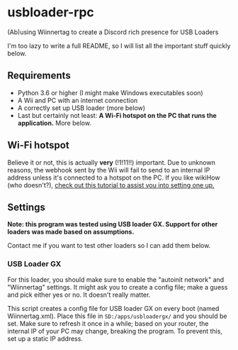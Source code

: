 # usbloader-rpc
(Ab)using Wiinnertag to create a Discord rich presence for USB Loaders

I'm too lazy to write a full README, so I will list all the important stuff quickly below.

## Requirements
* Python 3.6 or higher (I might make Windows executables soon)
* A Wii and PC with an internet connection
* A correctly set up USB loader (more below)
* Last but certainly not least: **A Wi-Fi hotspot on the PC that runs the application.** More below.

## Wi-Fi hotspot
Believe it or not, this is actually **very** (!1!11!!) important. Due to unknown reasons, the webhook sent by the Wii will fail to send to an internal IP address unless it's connected to a hotspot on the PC. If you like wikiHow (who doesn't?), [check out this tutorial to assist you into setting one up.](https://www.wikihow.com/Create-a-WiFi-Hotspot-Using-the-Command-Prompt)

## Settings
**Note: this program was tested using USB loader GX. Support for other loaders was made based on assumptions.**

Contact me if you want to test other loaders so I can add them below.

### USB Loader GX
For this loader, you should make sure to enable the "autoinit network" and "Wiinnertag" settings. It might ask you to create a config file; make a guess and pick either yes or no. It doesn't really matter.

This script creates a config file for USB loader GX on every boot (named Wiinnertag.xml). Place this file in `SD:/apps/usbloadergx/` and you should be set. Make sure to refresh it once in a while; based on your router, the internal IP of your PC may change, breaking the program. To prevent this, set up a static IP address.
